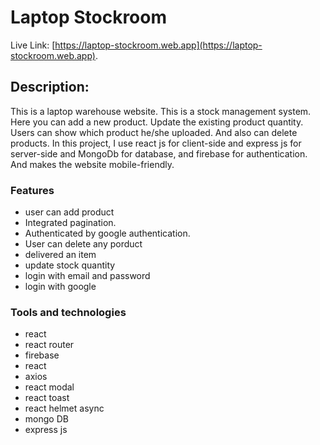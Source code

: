 # Laptop Stockroom

Live Link: [https://laptop-stockroom.web.app](https://laptop-stockroom.web.app).

## Description:

This is a laptop warehouse website. This is a stock management system. Here you can add a new product. Update the existing product quantity. Users can show which product he/she uploaded. And also can delete products. In this project, I use react js for client-side and express js for server-side and MongoDb for database, and firebase for authentication. And makes the website mobile-friendly.

### Features

- user can add product
- Integrated pagination.
- Authenticated by google authentication.
- User can delete any porduct
- delivered an item
- update stock quantity
- login with email and password
- login with google

### Tools and technologies

- react
- react router
- firebase
- react
- axios
- react modal
- react toast
- react helmet async
- mongo DB
- express js
